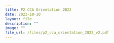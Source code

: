 ```yaml
---
title: P2 CCA Orientation 2023
date: 2023-10-10
layout: file
description: ""
image: ""
file_url: /files/p2_cca_orientation_2023_v2.pdf
---
```


